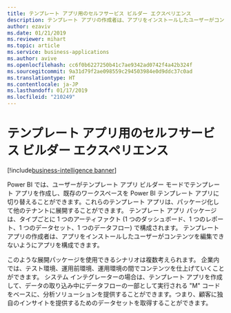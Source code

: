 ```yaml
---
title: テンプレート アプリ用のセルフサービス ビルダー エクスペリエンス
description: テンプレート アプリの作成者は、アプリをインストールしたユーザーがコンテンツを編集できないようにアプリを構成できます。
author: ezaviv
ms.date: 01/21/2019
ms.reviewer: mihart
ms.topic: article
ms.service: business-applications
ms.author: avive
ms.openlocfilehash: cc6f0b6227250b41c7ae9342ad0742f4a42b324f
ms.sourcegitcommit: 9a31d79f2ae098559c294503984e0d9ddc37c0ad
ms.translationtype: HT
ms.contentlocale: ja-JP
ms.lasthandoff: 01/17/2019
ms.locfileid: "210249"
---
```

# <a name="self-service-builder-experience-for-template-apps"></a>テンプレート アプリ用のセルフサービス ビルダー エクスペリエンス

[!include[business-intelligence banner](../../includes/business-intelligence.md)]

Power BI では、ユーザーがテンプレート アプリ ビルダー モードでテンプレート アプリを作成し、既存のワークスペースを Power BI テンプレート アプリに切り替えることができます。これらのテンプレート アプリは、パッケージ化して他のテナントに展開することができます。 テンプレート アプリ パッケージは、タイプごとに 1 つのアーティファクト (1 つのダッシュボード、1 つのレポート、1 つのデータセット、1 つのデータフロー) で構成されます。 テンプレート アプリの作成者は、アプリをインストールしたユーザーがコンテンツを編集できないようにアプリを構成できます。

このような展開パッケージを使用できるシナリオは複数考えられます。 企業内では、テスト環境、運用前環境、運用環境の間でコンテンツを仕上げていくことができます。 システム インテグレーターの場合は、テンプレート アプリを作成して、データの取り込み中にデータフローの一部として実行される "M" コードをベースに、分析ソリューションを提供することができます。つまり、顧客に独自のインサイトを提供するためのデータセットを取得することができます。
